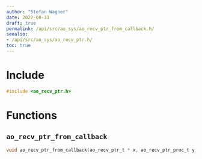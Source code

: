 ```yaml
---
author: "Stefan Wagner"
date: 2022-08-31
draft: true
permalink: /api/src/ao_sys/ao_recv_ptr_from_callback.h/
seealso:
- /api/src/ao_sys/ao_recv_ptr.h/
toc: true
---
```


# Include

```c
#include <ao_recv_ptr.h>
```

# Functions

## `ao_recv_ptr_from_callback`

```c
void ao_recv_ptr_from_callback(ao_recv_ptr_t * x, ao_recv_ptr_proc_t y);
```
